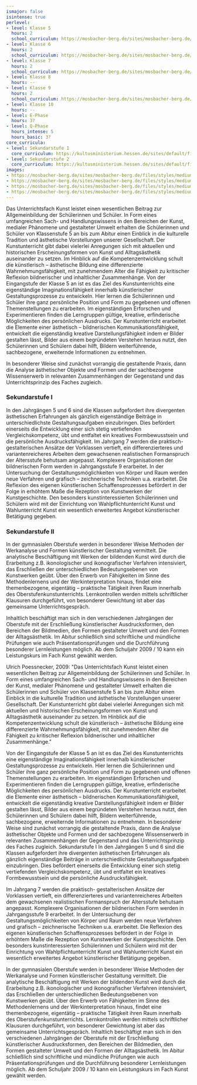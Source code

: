 ```yaml
---
ismajor: false
isintense: true
perlevel:
- level: Klasse 5
  hours: 2
  school_curriculum: https://mosbacher-berg.de/sites/mosbacher-berg.de/files/binaries/FC%20Kunst%205.pdf
- level: Klasse 6
  hours: 2
  school_curriculum: https://mosbacher-berg.de/sites/mosbacher-berg.de/files/binaries/Fachcurriculum%20Kunst%206.pdf
- level: Klasse 7
  hours: 2
  school_curriculum: https://mosbacher-berg.de/sites/mosbacher-berg.de/files/binaries/FC%207%20Kunst.pdf
- level: Klasse 8
  hours: --
- level: Klasse 9
  hours: 2
  school_curriculum: https://mosbacher-berg.de/sites/mosbacher-berg.de/files/binaries/FC%20Kunst%209_0.pdf
- level: Klasse 10
  hours: --
- level: E-Phase
  hours: 3?
- level: Q-Phase
  hours_intense: 5
  hours_basic: 3?
core_curricula:
- level: Sekundarstufe 1
  core_curriculum: https://kultusministerium.hessen.de/sites/default/files/media/kerncurriculum_kunst_gymnasium.pdf
- level: Sekundarstufe 2
  core_curriculum: https://kultusministerium.hessen.de/sites/default/files/media/kcgo-ku.pdf
images:
- https://mosbacher-berg.de/sites/mosbacher-berg.de/files/styles/medium/public/2104_wk_kunst2.jpg
- https://mosbacher-berg.de/sites/mosbacher-berg.de/files/styles/medium/public/Beispielbilder_Kunst_2.jpg
- https://mosbacher-berg.de/sites/mosbacher-berg.de/files/styles/medium/public/Kunst_Produkt.JPG
- https://mosbacher-berg.de/sites/mosbacher-berg.de/files/styles/medium/public/Beispielbilder_Kunst.jpg
---
```


Das Unterrichtsfach Kunst leistet einen wesentlichen Beitrag zur Allgemeinbildung der Schülerinnen und Schüler. In Form eines umfangreichen Sach- und Handlungswissens in den Bereichen der Kunst, medialer Phänomene und gestalteter Umwelt erhalten die Schülerinnen und Schüler von Klassenstufe 5 an bis zum Abitur einen Einblick in die kulturelle Tradition und ästhetische Vorstellungen unserer Gesellschaft. Der Kunstunterricht gibt dabei vielerlei Anregungen sich mit aktuellen und historischen Erscheinungsformen von Kunst und Alltagsästhetik auseinander zu setzen. Im Hinblick auf die Kompetenzentwicklung schult die künstlerisch – ästhetische Bildung eine differenzierte Wahrnehmungsfähigkeit, mit zunehmendem Alter die Fähigkeit zu kritischer Reflexion bildnerischer und inhaltlicher Zusammenhänge. Von der Eingangstufe der Klasse 5 an ist es das Ziel des Kunstunterrichts eine eigenständige Imaginationsfähigkeit innerhalb künstlerischer Gestaltungsprozesse zu entwickeln. Hier lernen die Schülerinnen und Schüler ihre ganz persönliche Position und Form zu gegebenen und offenen Themenstellungen zu erarbeiten. Im eigenständigen Erforschen und Experimentieren finden die Lerngruppen gültige, kreative, erfinderische Möglichkeiten des persönlichen Ausdrucks.
Der Kunstunterricht erarbeitet die Elemente einer ästhetisch – bildnerischen Kommunikationsfähigkeit, entwickelt die eigenständig kreative Darstellungsfähigkeit indem er Bilder gestalten lässt, Bilder aus einem begründeten Verstehen heraus nutzt, den Schülerinnen und Schülern dabei hilft, Bildern weiterführende, sachbezogene, erweiternde Informationen zu entnehmen.

In besonderer Weise sind zunächst vorrangig die gestaltende Praxis, dann die Analyse ästhetischer Objekte und Formen und der sachbezogene Wissenserwerb in relevanten Zusammenhängen der Gegenstand und das Unterrichtsprinzip des Faches zugleich.

### Sekundarstufe I

In den Jahrgängen 5 und 6 sind die Klassen aufgefordert ihre divergenten ästhetischen Erfahrungen als gänzlich eigenständige Beiträge in unterschiedlichste Gestaltungsaufgaben einzubringen. Dies befördert einerseits die Entwicklung einer sich stetig vertiefenden Vergleichskompetenz, übt und entfaltet ein kreatives Formbewusstsein und die persönliche Ausdrucksfähigkeit. Im Jahrgang 7 werden die praktisch- gestalterischen Ansätze der Vorklassen vertieft, ein differenzierteres und variantenreicheres Arbeiten dem gewachsenen realistischen Formanspruch der Altersstufe behutsam angepasst. Komplexere Organisationen der bildnerischen Form werden in Jahrgangsstufe 9 erarbeitet. In der Untersuchung der Gestaltungsmöglichkeiten von Körper und Raum werden neue Verfahren und grafisch – zeichnerische Techniken u.a. erarbeitet. Die Reflexion des eigenen künstlerischen Schaffensprozesses befördert in der Folge in erhöhtem Maße die Rezeption von Kunstwerken der Kunstgeschichte. Den besonders kunstinteressierten Schülerinnen und Schülern wird mit der Einrichtung von Wahlpflichtunterricht Kunst und Wahlunterricht Kunst ein wesentlich erweitertes Angebot künstlerischer Betätigung gegeben.

### Sekundarstufe II

In der gymnasialen Oberstufe werden in besonderer Weise Methoden der Werkanalyse und Formen künstlerischer Gestaltung vermittelt. Die analytische Beschäftigung mit Werken der bildenden Kunst wird durch die Erarbeitung z.B. ikonologischer und ikonografischer Verfahren intensiviert, das Erschließen der unterschiedlichen Bedeutungsebenen von Kunstwerken geübt. Über den Erwerb von Fähigkeiten im Sinne des Methodenlernens und der Werkinterpretation hinaus, findet eine themenbezogene, eigentätig – praktische Tätigkeit ihren Raum innerhalb des Oberstufenkunstunterrichts. Lernkontrollen werden mittels schriftlicher Klausuren durchgeführt, von besonderer Gewichtung ist aber das gemeinsame Unterrichtsgespräch.

Inhaltlich beschäftigt man sich in den verschiedenen Jahrgängen der Oberstufe mit der Erschließung künstlerischer Ausdrucksformen, den Bereichen der Bildmedien, den Formen gestalteter Umwelt und den Formen der Alltagsästhetik. Im Abitur schließlich sind schriftliche und mündliche Prüfungen wie auch Präsentationsprüfungen und die Durchführung besonderer Lernleistungen möglich. Ab dem Schuljahr 2009 / 10 kann ein Leistungskurs im Fach Kunst gewählt werden.

Ulrich Poessnecker, 2009: "Das Unterrichtsfach Kunst leistet einen wesentlichen Beitrag zur Allgemeinbildung der Schülerinnen und Schüler. In Form eines umfangreichen Sach- und Handlungswissens in den Bereichen der Kunst, medialer Phänomene und gestalteter Umwelt erhalten die Schülerinnen und Schüler von Klassenstufe 5 an bis zum Abitur einen Einblick in die kulturelle Tradition und ästhetische Vorstellungen unserer Gesellschaft. Der Kunstunterricht gibt dabei vielerlei Anregungen sich mit aktuellen und historischen Erscheinungsformen von Kunst und Alltagsästhetik auseinander zu setzen. Im Hinblick auf die Kompetenzentwicklung schult die künstlerisch – ästhetische Bildung eine differenzierte Wahrnehmungsfähigkeit, mit zunehmendem Alter die Fähigkeit zu kritischer Reflexion bildnerischer und inhaltlicher Zusammenhänge."

Von der Eingangstufe der Klasse 5 an ist es das Ziel des Kunstunterrichts eine eigenständige Imaginationsfähigkeit innerhalb künstlerischer Gestaltungsprozesse zu entwickeln. Hier lernen die Schülerinnen und Schüler ihre ganz persönliche Position und Form zu gegebenen und offenen Themenstellungen zu erarbeiten. Im eigenständigen Erforschen und Experimentieren finden die Lerngruppen gültige, kreative, erfinderische Möglichkeiten des persönlichen Ausdrucks. Der Kunstunterricht erarbeitet die Elemente einer ästhetisch – bildnerischen Kommunikationsfähigkeit, entwickelt die eigenständig kreative Darstellungsfähigkeit indem er Bilder gestalten lässt, Bilder aus einem begründeten Verstehen heraus nutzt, den Schülerinnen und Schülern dabei hilft, Bildern weiterführende, sachbezogene, erweiternde Informationen zu entnehmen. In besonderer Weise sind zunächst vorrangig die gestaltende Praxis, dann die Analyse ästhetischer Objekte und Formen und der sachbezogene Wissenserwerb in relevanten Zusammenhängen der Gegenstand und das Unterrichtsprinzip des Faches zugleich. Sekundarstufe I In den Jahrgängen 5 und 6 sind die Klassen aufgefordert ihre divergenten ästhetischen Erfahrungen als gänzlich eigenständige Beiträge in unterschiedlichste Gestaltungsaufgaben einzubringen. Dies befördert einerseits die Entwicklung einer sich stetig vertiefenden Vergleichskompetenz, übt und entfaltet ein kreatives Formbewusstsein und die persönliche Ausdrucksfähigkeit.

Im Jahrgang 7 werden die praktisch- gestalterischen Ansätze der Vorklassen vertieft, ein differenzierteres und variantenreicheres Arbeiten dem gewachsenen realistischen Formanspruch der Altersstufe behutsam angepasst. Komplexere Organisationen der bildnerischen Form werden in Jahrgangsstufe 9 erarbeitet. In der Untersuchung der Gestaltungsmöglichkeiten von Körper und Raum werden neue Verfahren und grafisch – zeichnerische Techniken u.a. erarbeitet. Die Reflexion des eigenen künstlerischen Schaffensprozesses befördert in der Folge in erhöhtem Maße die Rezeption von Kunstwerken der Kunstgeschichte. Den besonders kunstinteressierten Schülerinnen und Schülern wird mit der Einrichtung von Wahlpflichtunterricht Kunst und Wahlunterricht Kunst ein wesentlich erweitertes Angebot künstlerischer Betätigung gegeben.

In der gymnasialen Oberstufe werden in besonderer Weise Methoden der Werkanalyse und Formen künstlerischer Gestaltung vermittelt. Die analytische Beschäftigung mit Werken der bildenden Kunst wird durch die Erarbeitung z.B. ikonologischer und ikonografischer Verfahren intensiviert, das Erschließen der unterschiedlichen Bedeutungsebenen von Kunstwerken geübt. Über den Erwerb von Fähigkeiten im Sinne des Methodenlernens und der Werkinterpretation hinaus, findet eine themenbezogene, eigentätig – praktische Tätigkeit ihren Raum innerhalb des Oberstufenkunstunterrichts. Lernkontrollen werden mittels schriftlicher Klausuren durchgeführt, von besonderer Gewichtung ist aber das gemeinsame Unterrichtsgespräch. Inhaltlich beschäftigt man sich in den verschiedenen Jahrgängen der Oberstufe mit der Erschließung künstlerischer Ausdrucksformen, den Bereichen der Bildmedien, den Formen gestalteter Umwelt und den Formen der Alltagsästhetik. Im Abitur schließlich sind schriftliche und mündliche Prüfungen wie auch Präsentationsprüfungen und die Durchführung besonderer Lernleistungen möglich. Ab dem Schuljahr 2009 / 10 kann ein Leistungskurs im Fach Kunst gewählt werden.
